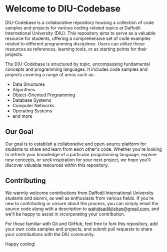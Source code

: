 # Welcome to DIU-Codebase

DIU-Codebase is a collaborative repository housing a collection of code samples and projects for various coding-related topics at Daffodil International University (DIU). This repository aims to serve as a valuable resource for students, offering a comprehensive set of code examples related to different programming disciplines. Users can utilize these resources as references, learning tools, or as starting points for their projects.

The DIU-Codebase is structured by topic, encompassing fundamental concepts and programming languages. It includes code samples and projects covering a range of areas such as:

- Data Structures
- Algorithms
- Object-Oriented Programming
- Database Systems
- Computer Networks
- Operating Systems
- and more

## Our Goal

Our goal is to establish a collaborative and open-source platform for students to share and learn from each other's code. Whether you're looking to refresh your knowledge of a particular programming language, explore new concepts, or seek inspiration for your next project, we hope you'll discover valuable resources within this repository.

## Contributing

We warmly welcome contributions from Daffodil International University students and alumni, as well as enthusiasts from various fields. If you're new to contributing or unsure about the process, you can simply email the source code along with a description to wahidsadikjishan@gmail.com, and we'll be happy to assist in incorporating your contribution.

For those familiar with Git and GitHub, feel free to fork this repository, add your own code samples and projects, and submit pull requests to share your contributions with the DIU community.

Happy coding!
